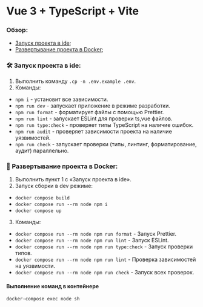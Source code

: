 # Vue 3 + TypeScript + Vite

### Обзор:
+ [Запуск проекта в ide](#start);
+ [Развертывание проекта в Docker](#docker);

### <a name="start"></a> 🛠️ Запуск проекта в ide:
1. Выполнить команду `.cp -n .env.example .env`.
2. Команды:
  + `npm i` - установит все зависимости.
  + `npm run dev` - запускает приложение в режиме разработки.
  + `npm run format` - форматирует файлы с помощью Prettier.
  + `npm run lint` - запускает ESLint для проверки ts,vue файлов.
  + `npm run type:check` - проверяет типы TypeScript на наличие ошибок.
  + `npm run audit` - проверяет зависимости проекта на наличие уязвимостей.
  + `npm run check` - запускает проверки (типы, линтинг, форматирование, аудит) параллельно.


### <a name="docker"></a> 🐳 Развертывание проекта в Docker:

1. Выполнить пункт 1 с «Запуск проекта в ide».
2. Запуск сборки в dev режиме:
  + `docker compose build`
  + `docker compose run --rm node npm i`
  + `docker compose up`
3. Команды:
  + `docker compose run --rm node npm run format` - Запуск Prettier.
  + `docker compose run --rm node npm run lint` - Запуск ESLint.
  + `docker compose run --rm node npm run type:check` - Запуск проверки типов.
  + `docker compose run --rm node npm run lint` - Проверка зависимостей на уязвимости.
  + `docker compose run --rm node npm run check` - Запуск всех проверок.


#### Выполнение команд в контейнере

``` shell
docker-compose exec node sh
```